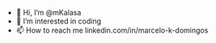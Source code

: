 - 👋 Hi, I’m @mKalasa
- 👀 I’m interested in coding
- 📫 How to reach me linkedin.com/in/marcelo-k-domingos

